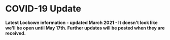 # COVID-19 Update

**Latest Lockown information -  updated March 2021 - It doesn't look like we'll be open until May 17th. Further updates will be posted when they are received.**

